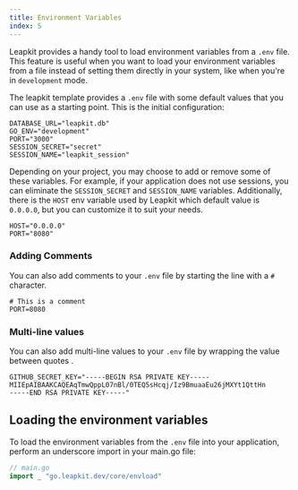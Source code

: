 ```yaml
---
title: Environment Variables
index: 5
---
```


Leapkit provides a handy tool to load environment variables from a `.env` file. This feature is useful when you want to load your environment variables from a file instead of setting them directly in your system, like when you're in `development` mode.

The leapkit template provides a `.env` file with some default values that you can use as a starting point. This is the initial configuration:

```.env
DATABASE_URL="leapkit.db"
GO_ENV="development"
PORT="3000"
SESSION_SECRET="secret"
SESSION_NAME="leapkit_session"
```

Depending on your project, you may choose to add or remove some of these variables. For example, if your application does not use sessions, you can eliminate the `SESSION_SECRET` and `SESSION_NAME` variables.
Additionally, there is the `HOST` env variable used by Leapkit which default value is `0.0.0.0`, but you can customize it to suit your needs.

```.env
HOST="0.0.0.0"
PORT="8080"
```

### Adding Comments

You can also add comments to your `.env` file by starting the line with a `#` character.

```.env
# This is a comment
PORT=8080
```
### Multi-line values

You can also add multi-line values to your `.env` file by wrapping the value between quotes .

```.env
GITHUB_SECRET_KEY="-----BEGIN RSA PRIVATE KEY-----
MIIEpAIBAAKCAQEAqTmwQppL07nBl/0TEQ5sHcqj/Iz9BmuaaEu26jMXYt1QttHn
-----END RSA PRIVATE KEY-----"
```

## Loading the environment variables

To load the environment variables from the `.env` file into your application, perform an underscore import in your main.go file:

```go
// main.go
import _ "go.leapkit.dev/core/envload"
```

